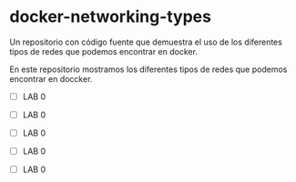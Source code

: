 # docker-networking-types
Un repositorio con código fuente que demuestra el uso de los diferentes tipos de redes que podemos encontrar en docker.

En este repositorio mostramos los diferentes tipos de redes que podemos encontrar en doccker.

- [ ] LAB 0
- [ ] LAB 0
- [ ] LAB 0
- [ ] LAB 0
- [ ] LAB 0


